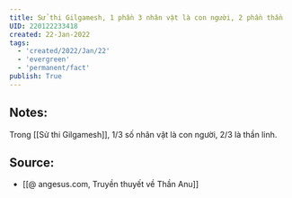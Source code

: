 ```yaml
---
title: Sử thi Gilgamesh, 1 phần 3 nhân vật là con người, 2 phần thần
UID: 220122233418
created: 22-Jan-2022
tags:
  - 'created/2022/Jan/22'
  - 'evergreen'
  - 'permanent/fact'
publish: True
---
```

## Notes:
Trong [[Sử thi Gilgamesh]], 1/3 số nhân vật là con người, 2/3 là thần linh.

## Source:
- [[@ angesus.com, Truyền thuyết về Thần Anu]]


